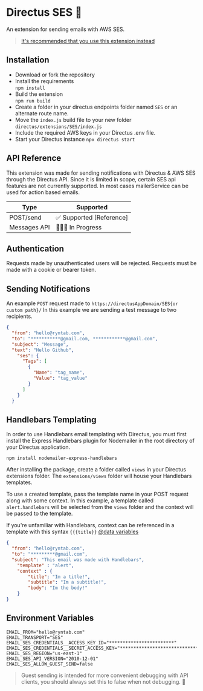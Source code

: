 # Directus SES 💬
An extension for sending emails with AWS SES. 
> [It's recommended that you use this extension instead](https://github.com/ryntab/Directus-Mailer) 
## Installation
- Download or fork the repository
- Install the requirements\
  `npm install`
- Build the extension\
  `npm run build`
- Create a folder in your directus endpoints folder named `SES` or an alternate route name.
- Move the `index.js` build file to your new folder  `directus/extensions/SES/index.js`
- Include the required AWS keys in your Directus .env file.
- Start your Directus instance `npx directus start`



## API Reference
This extension was made for sending notifications with Directus & AWS SES through the Directus API. Since it is limited in scope, certain SES api features are not currently supported. In most cases mailerService can be used for action based emails.

|  Type| Supported |
|--|--|
| POST/send | ✅ Supported [Reference]|
| Messages API | 👷🏻‍♂️ In Progress |

## Authentication
Requests made by unauthenticated users will be rejected. Requests must be made with a cookie or bearer token.


## Sending Notifications
An example `POST` request made to `https://directusAppDomain/SES{or custom path}/`
In this example we are sending a test message to two recipients.
```JSON
{
  "from": "hello@ryntab.com",
  "to": "***********@gmail.com, ************@gmail.com",
  "subject": "Message",
  "text": "Hello Github",
    "ses": {
      "Tags": [
        {
          "Name": "tag_name",
          "Value": "tag_value"
        }
      ]
    }
  }

```

## Handlebars Templating
In order to use Handlebars email templating with Directus, you must first install the Express Handlebars plugin for Nodemailer in the root directory of your Directus application. 

`npm install nodemailer-express-handlebars`

After installing the package, create a folder called `views` in your Directus extensions folder. The `extensions/views` folder will house your Handlebars templates.

To use a created template, pass the template name in your POST request along with some context. 
In this example, a template called `alert.handlebars` will be selected from the `views` folder and the context will be passed to the template.

If you're unfamiliar with Handlebars, context can be referenced in a template with this syntax `{{{title}}` [@data variables](https://handlebarsjs.com/api-reference/data-variables.html#root)
```JSON
{
  "from": "hello@ryntab.com",
  "to": "*********@gmail.com",
  "subject": "This email was made with Handlebars",
	"template" : "alert",
	"context" : {
		"title": "Im a title!",
		"subtitle": "Im a subtitle!",
		"body": "Im the body!"
	}
}
```

## Environment Variables
```
EMAIL_FROM="hello@ryntab.com"
EMAIL_TRANSPORT="SES"
EMAIL_SES_CREDENTIALS__ACCESS_KEY_ID="************************"
EMAIL_SES_CREDENTIALS__SECRET_ACCESS_KEY="****************************************"
EMAIL_SES_REGION="us-east-1"
EMAIL_SES_API_VERSION="2010-12-01"
EMAIL_SES_ALLOW_GUEST_SEND=false
```

> Guest sending is intended for more convenient debugging with API clients, you should always set this to false when not debugging. 🚨
